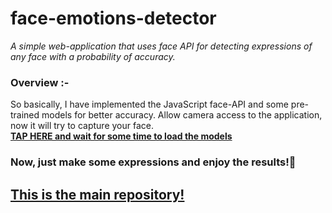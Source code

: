 # face-emotions-detector
*A simple web-application that uses face API for detecting expressions of any face with a probability of accuracy.*

### Overview :-
So basically, I have implemented the JavaScript face-API and some pre-trained models for better accuracy. Allow camera access to the application, now it will try to capture your face.<br> [**TAP HERE and wait for some time to load the models**](https://krishchopra22.github.io/face-emotions-detector/)
<br>
### **Now, just make some expressions and enjoy the results!🥳**

## [This is the main repository!](https://github.com/KrishChopra22/Facial-Recognition-Engage22)
